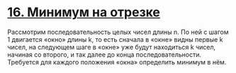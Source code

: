 # [16. Минимум на отрезке](Task.pdf)

Рассмотрим последовательность целых чисел длины n. По ней с шагом 1 двигается «окно» длины k, то есть сначала в «окне» видны первые k чисел, на следующем шаге в «окне» уже будут находиться k чисел, начиная со второго, и так далее до конца последовательности. Требуется для каждого положения «окна» определить минимум в нём.